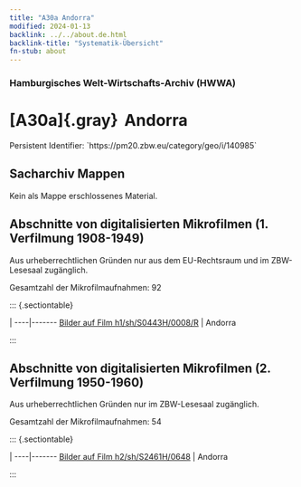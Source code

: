 ```yaml
---
title: "A30a Andorra"
modified: 2024-01-13
backlink: ../../about.de.html
backlink-title: "Systematik-Übersicht"
fn-stub: about
---
```


### Hamburgisches Welt-Wirtschafts-Archiv (HWWA)

# [A30a]{.gray}&#8201; Andorra

<div class="hint">Persistent Identifier: `https://pm20.zbw.eu/category/geo/i/140985`</div>







## Sacharchiv Mappen








Kein als Mappe erschlossenes Material.



<a id="filmsections" />

## Abschnitte von digitalisierten Mikrofilmen (1. Verfilmung 1908-1949)

<p>Aus urheberrechtlichen Gründen nur aus dem EU-Rechtsraum und im ZBW-Lesesaal zugänglich.</p>


<p>Gesamtzahl der Mikrofilmaufnahmen: 92</p>





::: {.sectiontable}

 | 
----|-------
<a class="btn" href="https://pm20.zbw.eu/film/h1/sh/S0443H/0008/R" rel="nofollow">Bilder auf Film h1/sh/S0443H/0008/R</a> | Andorra


:::




## Abschnitte von digitalisierten Mikrofilmen (2. Verfilmung 1950-1960)

<p>Aus urheberrechtlichen Gründen nur im ZBW-Lesesaal zugänglich.</p>


<p>Gesamtzahl der Mikrofilmaufnahmen: 54</p>





::: {.sectiontable}

 | 
----|-------
<a class="btn" href="https://pm20.zbw.eu/film/h2/sh/S2461H/0648" rel="nofollow">Bilder auf Film h2/sh/S2461H/0648</a> | Andorra


:::













